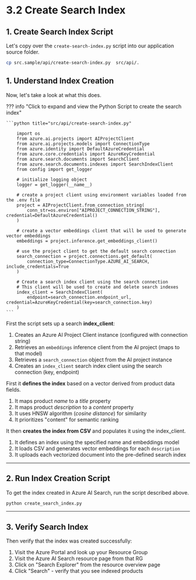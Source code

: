 # 3.2 Create Search Index

## 1. Create Search Index Script

 Let's copy over the `create-search-index.py` script into our application source folder.

```bash title=""
cp src.sample/api/create-search-index.py  src/api/.
```

## 1. Understand Index Creation

Now, let's take a look at what this does.

??? info "Click to expand and view the Python Script to create the search index"

    ```python title="src/api/create-search-index.py"

        import os
        from azure.ai.projects import AIProjectClient
        from azure.ai.projects.models import ConnectionType
        from azure.identity import DefaultAzureCredential
        from azure.core.credentials import AzureKeyCredential
        from azure.search.documents import SearchClient
        from azure.search.documents.indexes import SearchIndexClient
        from config import get_logger

        # initialize logging object
        logger = get_logger(__name__)

        # create a project client using environment variables loaded from the .env file
        project = AIProjectClient.from_connection_string(
            conn_str=os.environ["AIPROJECT_CONNECTION_STRING"], credential=DefaultAzureCredential()
        )

        # create a vector embeddings client that will be used to generate vector embeddings
        embeddings = project.inference.get_embeddings_client()

        # use the project client to get the default search connection
        search_connection = project.connections.get_default(
            connection_type=ConnectionType.AZURE_AI_SEARCH, include_credentials=True
        )

        # Create a search index client using the search connection
        # This client will be used to create and delete search indexes
        index_client = SearchIndexClient(
            endpoint=search_connection.endpoint_url, credential=AzureKeyCredential(key=search_connection.key)
        )
    ```

First the script sets up a search **index_client**:

1. Creates an Azure AI Project Client instance (configured with connection string)
1. Retrieves an `embeddings` inference client from the AI project (maps to that model)
1. Retrieves a `search_connection` object from the AI project instance
1. Creates an `index_client` search index client using the search connection (key, endpoint)

First it  **defines the index** based on a vector derived from product data fields.

1. It maps product _name_ to a _title_ property
1. It maps product _description_ to a _content_ property
1. It uses HNSW algorithm (_cosine distance_) for similarity
1. It prioritizes "content" for semantic ranking

It then **creates the index from CSV** and populates it using the index_client.

1. It defines an index using the specified name and embeddings model
1. It loads CSV and generates vector embeddings for each `description` 
1. It uploads each vectorized document into the pre-defined search index

---

## 2. Run Index Creation Script

To get the index created in Azure AI Search, run the script described above.

```bash title=""
python create_search_index.py
```

---

## 3. Verify Search Index


Then verify that the index was created successfully:

1. Visit the Azure Portal and look up your Resource Group
1. Visit the Azure AI Search resource page from that RG
1. Click on "Search Explorer" from the resource overview page
1. Click "Search" - verify that you see indexed products